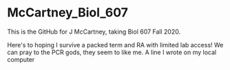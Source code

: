 # McCartney_Biol_607

This is the GitHub for J McCartney, taking Biol 607 Fall 2020.

Here's to hoping I survive a packed term and RA with limited lab access! We can pray to the PCR gods, they seem to like me. 
A line I wrote on my local computer
